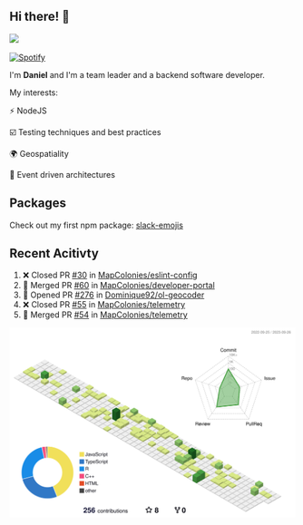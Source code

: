 ## Hi there! 👋

<p>
  <img src="https://github-readme-stats.vercel.app/api?username=syncush&theme=tokyonight">
</p>

[![Spotify](https://novatorem-rust.vercel.app/api/spotify)](https://open.spotify.com/user/syncush)

I'm **Daniel** and I'm a team leader and a backend software developer.

My interests:

⚡ NodeJS

☑️ Testing techniques and best practices

🌍 Geospatiality

🧠 Event driven architectures

## Packages
Check out my first npm package: [slack-emojis](https://www.npmjs.com/package/slack-emojis)

## Recent Acitivty
<!--START_SECTION:activity-->
1. ❌ Closed PR [#30](https://github.com/MapColonies/eslint-config/pull/30) in [MapColonies/eslint-config](https://github.com/MapColonies/eslint-config)
2. 🎉 Merged PR [#60](https://github.com/MapColonies/developer-portal/pull/60) in [MapColonies/developer-portal](https://github.com/MapColonies/developer-portal)
3. 💪 Opened PR [#276](https://github.com/Dominique92/ol-geocoder/pull/276) in [Dominique92/ol-geocoder](https://github.com/Dominique92/ol-geocoder)
4. ❌ Closed PR [#55](https://github.com/MapColonies/telemetry/pull/55) in [MapColonies/telemetry](https://github.com/MapColonies/telemetry)
5. 🎉 Merged PR [#54](https://github.com/MapColonies/telemetry/pull/54) in [MapColonies/telemetry](https://github.com/MapColonies/telemetry)
<!--END_SECTION:activity-->

![contrib](./profile-3d-contrib/profile-green-animate.svg)

